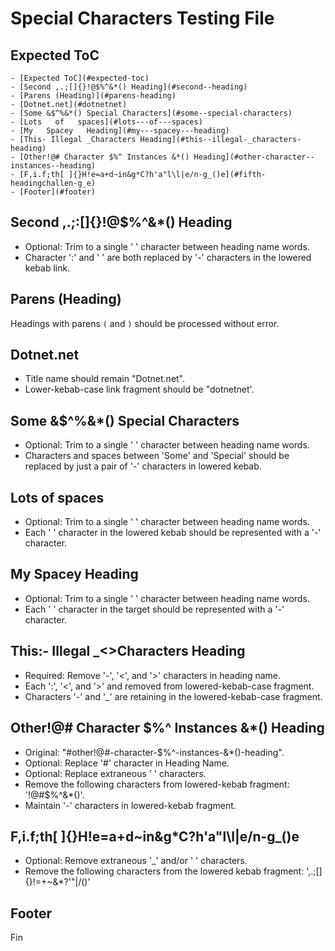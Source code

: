 # Special Characters Testing File

## Expected ToC

```text
- [Expected ToC](#expected-toc)
- [Second ,.;[]{}!@$%^&*() Heading](#second--heading)
- [Parens (Heading)](#parens-heading)
- [Dotnet.net](#dotnetnet)
- [Some &$^%&*() Special Characters](#some--special-characters)
- [Lots   of   spaces](#lots---of---spaces)
- [My   Spacey   Heading](#my---spacey---heading)
- [This- Illegal _Characters Heading](#this--illegal-_characters-heading)
- [Other!@# Character $%^ Instances &*() Heading](#other-character--instances--heading)
- [F,i.f;th[ ]{}H!e=a+d~in&g*C?h'a"l\l|e/n-g_()e](#fifth-headingchallen-g_e)
- [Footer](#footer)
```

## Second ,.;:[]{}!@$%^&*() Heading

- Optional: Trim to a single ' ' character between heading name words.
- Character ':' and ' ' are both replaced by '-' characters in the lowered kebab link.

## Parens (Heading)

Headings with parens `(` and `)` should be processed without error.

## Dotnet.net

- Title name should remain "Dotnet.net".
- Lower-kebab-case link fragment should be "dotnetnet'.

## Some &$^%&*() Special Characters

- Optional: Trim to a single ' ' character between heading name words.
- Characters and spaces between 'Some' and 'Special' should be replaced by just a pair of '-' characters in lowered kebab.

## Lots   of   spaces

- Optional: Trim to a single ' ' character between heading name words.
- Each ' ' character in the lowered kebab should be represented with a '-' character.

## My   Spacey   Heading

- Optional: Trim to a single ' ' character between heading name words.
- Each ' ' character in the target should be represented with a '-' character.

## This:- Illegal _<>Characters Heading

- Required: Remove '-', '<', and '>' characters in heading name.
- Each ':', '<', and '>' and removed from lowered-kebab-case fragment.
- Characters '-' and '_' are retaining in the lowered-kebab-case fragment.

## Other!@# Character $%^ Instances &*() Heading

- Original: "#other!@#-character-$%^-instances-&*()-heading".
- Optional: Replace '#' character in Heading Name.
- Optional: Replace extraneous ' ' characters.
- Remove the following characters from lowered-kebab fragment: '!@#$%^&*()'.
- Maintain '-' characters in lowered-kebab fragment.

## F,i.f;th[ ]{}H!e=a+d~in&g*C?h'a"l\l|e/n-g_()e

- Optional: Remove extraneous '_' and/or ' ' characters.
- Remove the following characters from the lowered kebab fragment: ',.;[]{}!=+~&*?'"\|/()'

## Footer

Fin
